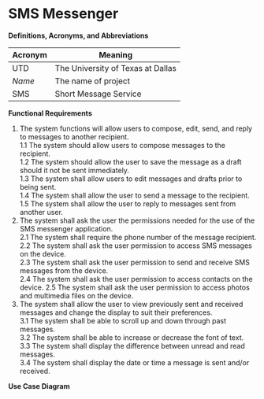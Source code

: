 # SMS Messenger

**Definitions, Acronyms, and Abbreviations**

| Acronym | Meaning |
|---------|---------|
| UTD | The University of Texas at Dallas | 
| *Name* | The name of project | 
| SMS | Short Message Service |


**Functional Requirements**

1.  The system functions will allow users to compose, edit, send, and reply to messages to another recipient.  
        1.1     The system should allow users to compose messages to the recipient.  
        1.2     The system should allow the user to save the message as a draft should it not be sent immediately.  
        1.3     The system shall allow users to edit messages and drafts prior to being sent.  
        1.4     The system shall allow the user to send a message to the recipient.  
        1.5     The system shall allow the user to reply to messages sent from another user.
2.  The system shall ask the user the permissions needed for the use of the SMS messenger application.   
        2.1     The system shall require the phone number of the message recipient.   
        2.2     The system shall ask the user permission to access SMS messages on the device.       
        2.3     The system shall ask the user permission to send and receive SMS messages from the device.  
        2.4     The system shall ask the user permission to access contacts on the device.
        2.5     The system shall ask the user permission to access photos and multimedia files on the device.
3. The system shall allow the user to view previously sent and received messages and change the display to suit their preferences.   
        3.1     The system shall be able to scroll up and down through past messages.   
        3.2     The system shall be able to increase or decrease the font of text.   
        3.3     The system shall display the difference between unread and read messages.   
        3.4     The system shall display the date or time a message is sent and/or received.
        
**Use Case Diagram**


